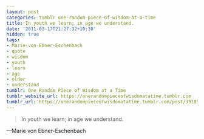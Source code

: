 ```yaml
---
layout: post
categories: tumblr one-random-piece-of-wisdom-at-a-time
title: In youth we learn; in age we understand.
date: '2011-03-17T21:27:32+10:30'
hidden: true
tags:
- Marie-von-Ebner-Eschenbach
- quote
- wisdom
- youth
- learn
- age
- older
- understand
tumblr: One Random Piece of Wisdom at a Time
tumblr_website_url: https://onerandompieceofwisdomatatime.tumblr.com
tumblr_url: https://onerandompieceofwisdomatatime.tumblr.com/post/3918572419/in-youth-we-learn-in-age-we-understand
---
```

> In youth we learn; in age we understand.

—Marie von Ebner-Eschenbach

